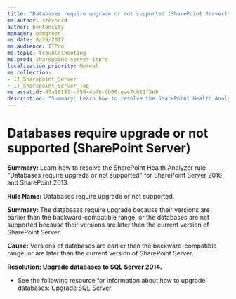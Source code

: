 ```yaml
---
title: "Databases require upgrade or not supported (SharePoint Server)"
ms.author: stevhord
author: bentoncity
manager: pamgreen
ms.date: 8/28/2017
ms.audience: ITPro
ms.topic: troubleshooting
ms.prod: sharepoint-server-itpro
localization_priority: Normal
ms.collection:
- IT_Sharepoint_Server
- IT_Sharepoint_Server_Top
ms.assetid: 47a18181-cf59-4b7b-9b00-eae7cb11f5e9
description: "Summary: Learn how to resolve the SharePoint Health Analyzer ruleDatabases require upgrade or not supportedfor SharePoint Server 2016 and SharePoint 2013."
---
```


# Databases require upgrade or not supported (SharePoint Server)

 **Summary:** Learn how to resolve the SharePoint Health Analyzer rule "Databases require upgrade or not supported" for SharePoint Server 2016 and SharePoint 2013. 
  
 **Rule Name:** Databases require upgrade or not supported. 
  
 **Summary:** The databases require upgrade because their versions are earlier than the backward-compatible range, or the databases are not supported because their versions are later than the current version of SharePoint Server. 
  
 **Cause:** Versions of databases are earlier than the backward-compatible range, or are later than the current version of SharePoint Server. 
  
 **Resolution: Upgrade databases to SQL Server 2014.**
  
- See the following resource for information about how to upgrade databases: [Upgrade SQL Server](https://docs.microsoft.com/en-us/sql/database-engine/install-windows/upgrade-sql-server).
    

